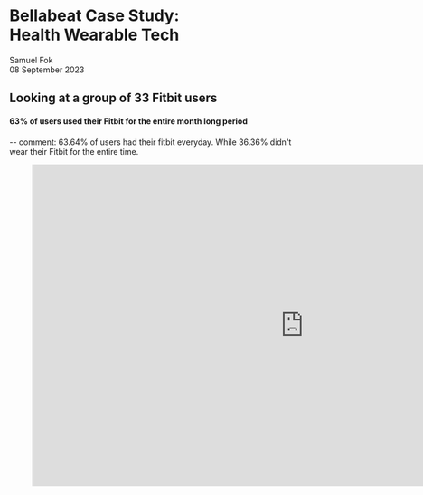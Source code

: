 # Bellabeat Case Study: <br> Health Wearable Tech


Samuel Fok <br>
08 September 2023

## Looking at a group of 33 Fitbit users
#### 63% of users used their Fitbit for the entire month long period
#### 
-- comment: 63.64% of users had their fitbit everyday. While 36.36% didn't wear their Fitbit for the entire time. 

<figure class="video_container">
<iframe src="https://docs.google.com/presentation/d/e/2PACX-1vS5jkWZR7iLM-MhqB50df_3B-ciYBiceVjB2sULyoQdCV4zGgLXHOH0_Wc3iQ9mGU5hUDjDAYGEsOBi/embed?start=true&loop=false&delayms=3000" frameborder="0" width="960" height="569" allowfullscreen="true" mozallowfullscreen="true" webkitallowfullscreen="true"></iframe>
</figure>